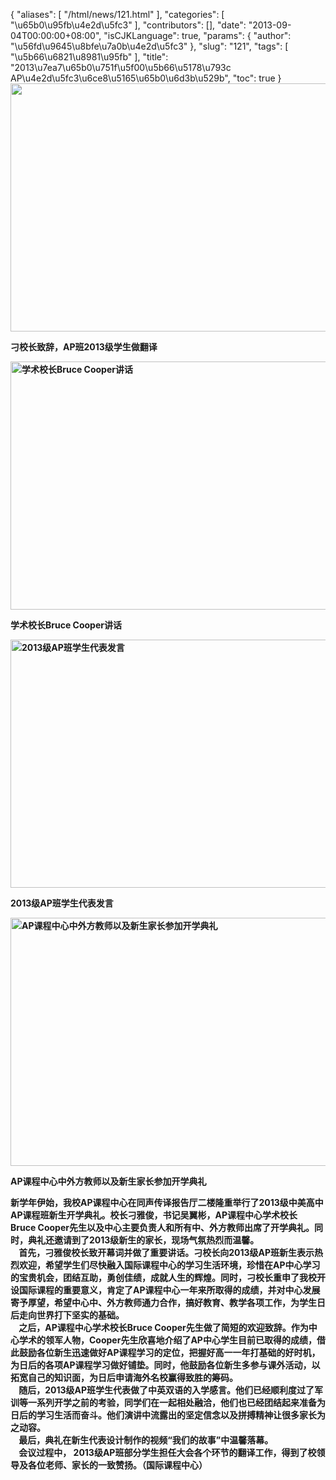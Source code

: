 {
    "aliases": [
        "/html/news/121.html"
    ],
    "categories": [
        "\u65b0\u95fb\u4e2d\u5fc3"
    ],
    "contributors": [],
    "date": "2013-09-04T00:00:00+08:00",
    "isCJKLanguage": true,
    "params": {
        "author": "\u56fd\u9645\u8bfe\u7a0b\u4e2d\u5fc3"
    },
    "slug": "121",
    "tags": [
        "\u5b66\u6821\u8981\u95fb"
    ],
    "title": "2013\u7ea7\u65b0\u751f\u5f00\u5b66\u5178\u793c  AP\u4e2d\u5fc3\u6ce8\u5165\u65b0\u6d3b\u529b",
    "toc": true
}
**<img
    src="https://cdn.tfls.online/mirror/full/8799af5612a9b215a7fcbc04d2c0aaadbe855c28.jpg"
    style="display:block;margin-left:auto;margin-right:auto;"
    decoding="async"
    fetchpriority="auto"
    loading="lazy"
    height="397"
    width="600"
/>**

**刁校长致辞，AP班2013级学生做翻译**

**<img
    src="https://cdn.tfls.online/mirror/full/bd0ee702b62797caf67084b7122c55cedb6ae2df.jpg"
    style="display:block;margin-left:auto;margin-right:auto;"
    decoding="async"
    fetchpriority="auto"
    loading="lazy"
    alt="学术校长Bruce Cooper讲话"
    title="学术校长Bruce Cooper讲话"
    height="397"
    width="600"
/>**

**学术校长Bruce Cooper讲话**

**<img
    src="https://cdn.tfls.online/mirror/full/109589ade403d950cc1ab0f72f023f63f341fb6d.jpg"
    style="display:block;margin-left:auto;margin-right:auto;"
    decoding="async"
    fetchpriority="auto"
    loading="lazy"
    alt="2013级AP班学生代表发言"
    title="2013级AP班学生代表发言"
    height="397"
    width="600"
/>**

**2013级AP班学生代表发言**

**<img
    src="https://cdn.tfls.online/mirror/full/9124c231eda23eb322e9724b1ebdf1519bc2bf00.jpg"
    style="display:block;margin-left:auto;margin-right:auto;"
    decoding="async"
    fetchpriority="auto"
    loading="lazy"
    alt="AP课程中心中外方教师以及新生家长参加开学典礼"
    title="AP课程中心中外方教师以及新生家长参加开学典礼"
    height="397"
    width="600"
/>**

**AP课程中心中外方教师以及新生家长参加开学典礼**

**新学年伊始，我校AP课程中心在同声传译报告厅二楼隆重举行了2013级中美高中AP课程班新生开学典礼。校长刁雅俊，书记吴翼彬，AP课程中心学术校长Bruce Cooper先生以及中心主要负责人和所有中、外方教师出席了开学典礼。同时，典礼还邀请到了2013级新生的家长，现场气氛热烈而温馨。  
    首先，刁雅俊校长致开幕词并做了重要讲话。刁校长向2013级AP班新生表示热烈欢迎，希望学生们尽快融入国际课程中心的学习生活环境，珍惜在AP中心学习的宝贵机会，团结互助，勇创佳绩，成就人生的辉煌。同时，刁校长重申了我校开设国际课程的重要意义，肯定了AP课程中心一年来所取得的成绩，并对中心发展寄予厚望，希望中心中、外方教师通力合作，搞好教育、教学各项工作，为学生日后走向世界打下坚实的基础。  
    之后，AP课程中心学术校长Bruce Cooper先生做了简短的欢迎致辞。作为中心学术的领军人物，Cooper先生欣喜地介绍了AP中心学生目前已取得的成绩，借此鼓励各位新生迅速做好AP课程学习的定位，把握好高一一年打基础的好时机，为日后的各项AP课程学习做好铺垫。同时，他鼓励各位新生多参与课外活动，以拓宽自己的知识面，为日后申请海外名校赢得致胜的筹码。  
    随后，2013级AP班学生代表做了中英双语的入学感言。他们已经顺利度过了军训等一系列开学之前的考验，同学们在一起相处融洽，他们也已经团结起来准备为日后的学习生活而奋斗。他们演讲中流露出的坚定信念以及拼搏精神让很多家长为之动容。  
    最后，典礼在新生代表设计制作的视频“我们的故事”中温馨落幕。  
    会议过程中， 2013级AP班部分学生担任大会各个环节的翻译工作，得到了校领导及各位老师、家长的一致赞扬。（国际课程中心）**

